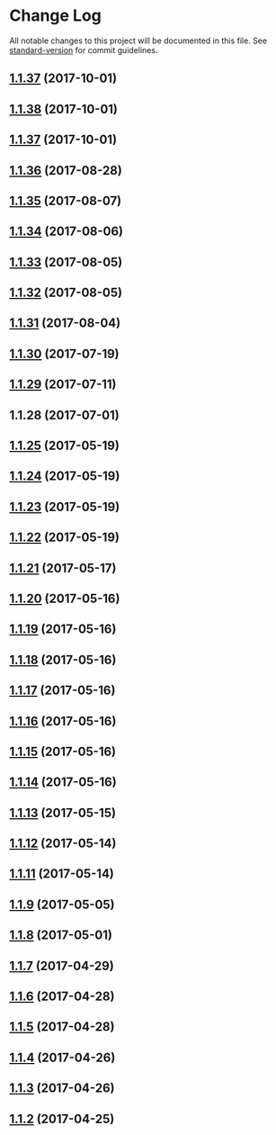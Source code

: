 # Change Log

All notable changes to this project will be documented in this file. See [standard-version](https://github.com/conventional-changelog/standard-version) for commit guidelines.

<a name="1.1.37"></a>
## [1.1.37](https://github.com/ChronoBank/SmartContracts/compare/v1.1.38...v1.1.37) (2017-10-01)



<a name="1.1.38"></a>
## [1.1.38](https://github.com/ChronoBank/SmartContracts/compare/v1.1.37...v1.1.38) (2017-10-01)



<a name="1.1.37"></a>
## [1.1.37](https://github.com/ChronoBank/SmartContracts/compare/v1.1.36...v1.1.37) (2017-10-01)



<a name="1.1.36"></a>
## [1.1.36](https://github.com/ChronoBank/SmartContracts/compare/v1.1.35...v1.1.36) (2017-08-28)



<a name="1.1.35"></a>
## [1.1.35](https://github.com/ChronoBank/SmartContracts/compare/v1.1.34...v1.1.35) (2017-08-07)



<a name="1.1.34"></a>
## [1.1.34](https://github.com/ChronoBank/SmartContracts/compare/v1.1.33...v1.1.34) (2017-08-06)



<a name="1.1.33"></a>
## [1.1.33](https://github.com/ChronoBank/SmartContracts/compare/v1.1.32...v1.1.33) (2017-08-05)



<a name="1.1.32"></a>
## [1.1.32](https://github.com/ChronoBank/SmartContracts/compare/v1.1.31...v1.1.32) (2017-08-05)



<a name="1.1.31"></a>
## [1.1.31](https://github.com/ChronoBank/SmartContracts/compare/v1.1.30...v1.1.31) (2017-08-04)



<a name="1.1.30"></a>
## [1.1.30](https://github.com/ChronoBank/SmartContracts/compare/v1.1.29...v1.1.30) (2017-07-19)



<a name="1.1.29"></a>
## [1.1.29](https://github.com/ChronoBank/SmartContracts/compare/v1.1.28...v1.1.29) (2017-07-11)



<a name="1.1.28"></a>
## 1.1.28 (2017-07-01)



<a name="1.1.25"></a>
## [1.1.25](https://github.com/Mikefluff/SmartContracts/compare/v1.1.24...v1.1.25) (2017-05-19)



<a name="1.1.24"></a>
## [1.1.24](https://github.com/Mikefluff/SmartContracts/compare/v1.1.23...v1.1.24) (2017-05-19)



<a name="1.1.23"></a>
## [1.1.23](https://github.com/Mikefluff/SmartContracts/compare/v1.1.22...v1.1.23) (2017-05-19)



<a name="1.1.22"></a>
## [1.1.22](https://github.com/Mikefluff/SmartContracts/compare/v1.1.21...v1.1.22) (2017-05-19)



<a name="1.1.21"></a>
## [1.1.21](https://github.com/Mikefluff/SmartContracts/compare/v1.1.20...v1.1.21) (2017-05-17)



<a name="1.1.20"></a>
## [1.1.20](https://github.com/Mikefluff/SmartContracts/compare/v1.1.19...v1.1.20) (2017-05-16)



<a name="1.1.19"></a>
## [1.1.19](https://github.com/Mikefluff/SmartContracts/compare/v1.1.18...v1.1.19) (2017-05-16)



<a name="1.1.18"></a>
## [1.1.18](https://github.com/Mikefluff/SmartContracts/compare/v1.1.17...v1.1.18) (2017-05-16)



<a name="1.1.17"></a>
## [1.1.17](https://github.com/Mikefluff/SmartContracts/compare/v1.1.16...v1.1.17) (2017-05-16)



<a name="1.1.16"></a>
## [1.1.16](https://github.com/Mikefluff/SmartContracts/compare/v1.1.15...v1.1.16) (2017-05-16)



<a name="1.1.15"></a>
## [1.1.15](https://github.com/Mikefluff/SmartContracts/compare/v1.1.14...v1.1.15) (2017-05-16)



<a name="1.1.14"></a>
## [1.1.14](https://github.com/Mikefluff/SmartContracts/compare/v1.1.13...v1.1.14) (2017-05-16)



<a name="1.1.13"></a>
## [1.1.13](https://github.com/Mikefluff/SmartContracts/compare/v1.1.12...v1.1.13) (2017-05-15)



<a name="1.1.12"></a>
## [1.1.12](https://github.com/Mikefluff/SmartContracts/compare/v1.1.11...v1.1.12) (2017-05-14)



<a name="1.1.11"></a>
## [1.1.11](https://github.com/Mikefluff/SmartContracts/compare/v1.1.9...v1.1.11) (2017-05-14)



<a name="1.1.9"></a>
## [1.1.9](https://github.com/Mikefluff/SmartContracts/compare/v1.1.8...v1.1.9) (2017-05-05)



<a name="1.1.8"></a>
## [1.1.8](https://github.com/Mikefluff/SmartContracts/compare/v1.1.7...v1.1.8) (2017-05-01)



<a name="1.1.7"></a>
## [1.1.7](https://github.com/Mikefluff/SmartContracts/compare/v1.1.6...v1.1.7) (2017-04-29)



<a name="1.1.6"></a>
## [1.1.6](https://github.com/Mikefluff/SmartContracts/compare/v1.1.5...v1.1.6) (2017-04-28)



<a name="1.1.5"></a>
## [1.1.5](https://github.com/Mikefluff/SmartContracts/compare/v1.1.4...v1.1.5) (2017-04-28)



<a name="1.1.4"></a>
## [1.1.4](https://github.com/Mikefluff/SmartContracts/compare/v1.1.3...v1.1.4) (2017-04-26)



<a name="1.1.3"></a>
## [1.1.3](https://github.com/Mikefluff/SmartContracts/compare/v1.1.2...v1.1.3) (2017-04-26)



<a name="1.1.2"></a>
## [1.1.2](https://github.com/Mikefluff/SmartContracts/compare/v1.0.9...v1.1.2) (2017-04-25)

